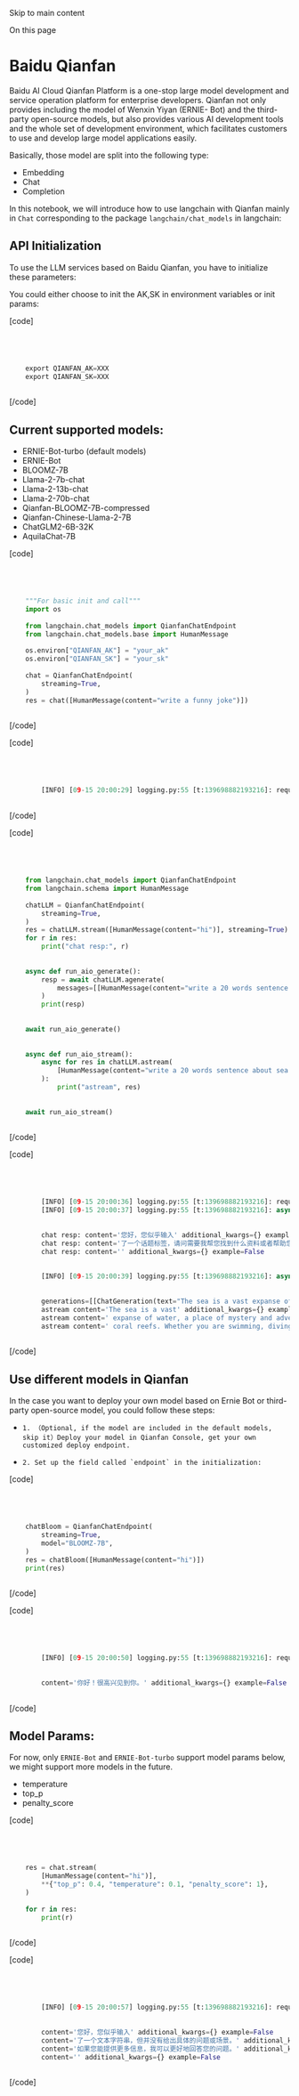 

Skip to main content

On this page

# Baidu Qianfan

Baidu AI Cloud Qianfan Platform is a one-stop large model development and service operation platform for enterprise developers. Qianfan not only provides including the model of Wenxin Yiyan (ERNIE-
Bot) and the third-party open-source models, but also provides various AI development tools and the whole set of development environment, which facilitates customers to use and develop large model
applications easily.

Basically, those model are split into the following type:

  * Embedding
  * Chat
  * Completion

In this notebook, we will introduce how to use langchain with Qianfan mainly in `Chat` corresponding to the package `langchain/chat_models` in langchain:

## API Initialization​

To use the LLM services based on Baidu Qianfan, you have to initialize these parameters:

You could either choose to init the AK,SK in environment variables or init params:

[code]
```python




    export QIANFAN_AK=XXX  
    export QIANFAN_SK=XXX  
    


```
[/code]


## Current supported models:​

  * ERNIE-Bot-turbo (default models)
  * ERNIE-Bot
  * BLOOMZ-7B
  * Llama-2-7b-chat
  * Llama-2-13b-chat
  * Llama-2-70b-chat
  * Qianfan-BLOOMZ-7B-compressed
  * Qianfan-Chinese-Llama-2-7B
  * ChatGLM2-6B-32K
  * AquilaChat-7B

[code]
```python




    """For basic init and call"""  
    import os  
      
    from langchain.chat_models import QianfanChatEndpoint  
    from langchain.chat_models.base import HumanMessage  
      
    os.environ["QIANFAN_AK"] = "your_ak"  
    os.environ["QIANFAN_SK"] = "your_sk"  
      
    chat = QianfanChatEndpoint(  
        streaming=True,  
    )  
    res = chat([HumanMessage(content="write a funny joke")])  
    


```
[/code]


[code]
```python




        [INFO] [09-15 20:00:29] logging.py:55 [t:139698882193216]: requesting llm api endpoint: /chat/eb-instant  
    


```
[/code]


[code]
```python




    from langchain.chat_models import QianfanChatEndpoint  
    from langchain.schema import HumanMessage  
      
    chatLLM = QianfanChatEndpoint(  
        streaming=True,  
    )  
    res = chatLLM.stream([HumanMessage(content="hi")], streaming=True)  
    for r in res:  
        print("chat resp:", r)  
      
      
    async def run_aio_generate():  
        resp = await chatLLM.agenerate(  
            messages=[[HumanMessage(content="write a 20 words sentence about sea.")]]  
        )  
        print(resp)  
      
      
    await run_aio_generate()  
      
      
    async def run_aio_stream():  
        async for res in chatLLM.astream(  
            [HumanMessage(content="write a 20 words sentence about sea.")]  
        ):  
            print("astream", res)  
      
      
    await run_aio_stream()  
    


```
[/code]


[code]
```python




        [INFO] [09-15 20:00:36] logging.py:55 [t:139698882193216]: requesting llm api endpoint: /chat/eb-instant  
        [INFO] [09-15 20:00:37] logging.py:55 [t:139698882193216]: async requesting llm api endpoint: /chat/eb-instant  
      
      
        chat resp: content='您好，您似乎输入' additional_kwargs={} example=False  
        chat resp: content='了一个话题标签，请问需要我帮您找到什么资料或者帮助您解答什么问题吗？' additional_kwargs={} example=False  
        chat resp: content='' additional_kwargs={} example=False  
      
      
        [INFO] [09-15 20:00:39] logging.py:55 [t:139698882193216]: async requesting llm api endpoint: /chat/eb-instant  
      
      
        generations=[[ChatGeneration(text="The sea is a vast expanse of water that covers much of the Earth's surface. It is a source of travel, trade, and entertainment, and is also a place of scientific exploration and marine conservation. The sea is an important part of our world, and we should cherish and protect it.", generation_info={'finish_reason': 'finished'}, message=AIMessage(content="The sea is a vast expanse of water that covers much of the Earth's surface. It is a source of travel, trade, and entertainment, and is also a place of scientific exploration and marine conservation. The sea is an important part of our world, and we should cherish and protect it.", additional_kwargs={}, example=False))]] llm_output={} run=[RunInfo(run_id=UUID('d48160a6-5960-4c1d-8a0e-90e6b51a209b'))]  
        astream content='The sea is a vast' additional_kwargs={} example=False  
        astream content=' expanse of water, a place of mystery and adventure. It is the source of many cultures and civilizations, and a center of trade and exploration. The sea is also a source of life and beauty, with its unique marine life and diverse' additional_kwargs={} example=False  
        astream content=' coral reefs. Whether you are swimming, diving, or just watching the sea, it is a place that captivates the imagination and transforms the spirit.' additional_kwargs={} example=False  
    


```
[/code]


## Use different models in Qianfan​

In the case you want to deploy your own model based on Ernie Bot or third-party open-source model, you could follow these steps:

  *     1. （Optional, if the model are included in the default models, skip it）Deploy your model in Qianfan Console, get your own customized deploy endpoint.
  *     2. Set up the field called `endpoint` in the initialization:

[code]
```python




    chatBloom = QianfanChatEndpoint(  
        streaming=True,  
        model="BLOOMZ-7B",  
    )  
    res = chatBloom([HumanMessage(content="hi")])  
    print(res)  
    


```
[/code]


[code]
```python




        [INFO] [09-15 20:00:50] logging.py:55 [t:139698882193216]: requesting llm api endpoint: /chat/bloomz_7b1  
      
      
        content='你好！很高兴见到你。' additional_kwargs={} example=False  
    


```
[/code]


## Model Params:​

For now, only `ERNIE-Bot` and `ERNIE-Bot-turbo` support model params below, we might support more models in the future.

  * temperature
  * top_p
  * penalty_score

[code]
```python




    res = chat.stream(  
        [HumanMessage(content="hi")],  
        **{"top_p": 0.4, "temperature": 0.1, "penalty_score": 1},  
    )  
      
    for r in res:  
        print(r)  
    


```
[/code]


[code]
```python




        [INFO] [09-15 20:00:57] logging.py:55 [t:139698882193216]: requesting llm api endpoint: /chat/eb-instant  
      
      
        content='您好，您似乎输入' additional_kwargs={} example=False  
        content='了一个文本字符串，但并没有给出具体的问题或场景。' additional_kwargs={} example=False  
        content='如果您能提供更多信息，我可以更好地回答您的问题。' additional_kwargs={} example=False  
        content='' additional_kwargs={} example=False  
    


```
[/code]


